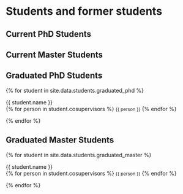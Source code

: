 # Students and former students

## Current PhD Students

## Current Master Students

## Graduated PhD Students

{% for student in site.data.students.graduated_phd %}
<p> 
  {{ student.name }} <br>
  {% for person in student.cosupervisors %}
    <small>{{ person }}</small>
  {% endfor %}
</p>
{% endfor %}


## Graduated Master Students

{% for student in site.data.students.graduated_master %}
<p> 
  {{ student.name }} <br>
  {% for person in student.cosupervisors %}
    <small>{{ person }}</small>
  {% endfor %}
</p>
{% endfor %}


